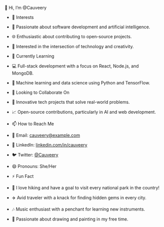 👋 Hi, I’m @Cauveery
- 👀 Interests
- 🚀 Passionate about software development and artificial intelligence.
- 🌐 Enthusiastic about contributing to open-source projects.
- 🎨 Interested in the intersection of technology and creativity.
  
- 🌱 Currently Learning
- 💻 Full-stack development with a focus on React, Node.js, and MongoDB.
- 🤖 Machine learning and data science using Python and TensorFlow.
- 💞️ Looking to Collaborate On
- 🧩 Innovative tech projects that solve real-world problems.
- 📈 Open-source contributions, particularly in AI and web development.
  
- 📫 How to Reach Me
- 📧 Email: cauveery@example.com
- 💼 LinkedIn: [linkedin.com/in/cauveery](https://www.linkedin.com/in/cauveery)
- 🐦 Twitter: [@Cauveery]([https://twitter.com/Cauveery](https://x.com/Cauveery?t=FAT9Vr7OUGv2JpxNCxpX6A&s=09))
  
- 😄 Pronouns: She/Her
  
- ⚡ Fun Fact
- 🌲 I love hiking and have a goal to visit every national park in the country!
- ✈️ Avid traveler with a knack for finding hidden gems in every city.
- 🎶 Music enthusiast with a penchant for learning new instruments.
- 🎨 Passionate about drawing and painting in my free time.
